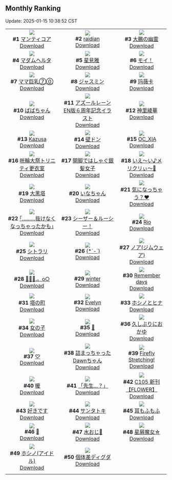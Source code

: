 ## Monthly Ranking
Update: 2025-01-15 10:38:52 CST

|      |      |      |
| :----: | :----: | :----: |
| ![](https://i.pixiv.re/c/240x480/img-master/img/2024/12/17/00/00/09/125255535_p0_master1200.jpg)<br>**#1** [マンティコア](https://www.pixiv.net/artworks/125255535)<br>[Download](https://i.pixiv.re/img-original/img/2024/12/17/00/00/09/125255535_p0.jpg) | ![](https://i.pixiv.re/c/240x480/img-master/img/2024/12/17/12/43/01/125266959_p0_master1200.jpg)<br>**#2** [raidian](https://www.pixiv.net/artworks/125266959)<br>[Download](https://i.pixiv.re/img-original/img/2024/12/17/12/43/01/125266959_p0.jpg) | ![](https://i.pixiv.re/c/240x480/img-master/img/2024/12/18/00/00/20/125283425_p0_master1200.jpg)<br>**#3** [大鵬の幽霊](https://www.pixiv.net/artworks/125283425)<br>[Download](https://i.pixiv.re/img-original/img/2024/12/18/00/00/20/125283425_p0.jpg) |
| ![](https://i.pixiv.re/c/240x480/img-master/img/2024/12/19/00/00/52/125311957_p0_master1200.jpg)<br>**#4** [マダムヘルタ](https://www.pixiv.net/artworks/125311957)<br>[Download](https://i.pixiv.re/img-original/img/2024/12/19/00/00/52/125311957_p0.jpg) | ![](https://i.pixiv.re/c/240x480/img-master/img/2024/12/17/18/55/27/125273691_p0_master1200.jpg)<br>**#5** [星見雅](https://www.pixiv.net/artworks/125273691)<br>[Download](https://i.pixiv.re/img-original/img/2024/12/17/18/55/27/125273691_p0.jpg) | ![](https://i.pixiv.re/c/240x480/img-master/img/2024/12/17/12/55/35/125267172_p0_master1200.jpg)<br>**#6** [モイ！](https://www.pixiv.net/artworks/125267172)<br>[Download](https://i.pixiv.re/img-original/img/2024/12/17/12/55/35/125267172_p0.jpg) |
| ![](https://i.pixiv.re/c/240x480/img-master/img/2024/12/16/08/00/01/125234684_p0_master1200.jpg)<br>**#7** [ママ巨乳⑦⓪](https://www.pixiv.net/artworks/125234684)<br>[Download](https://i.pixiv.re/img-original/img/2024/12/16/08/00/01/125234684_p0.jpg) | ![](https://i.pixiv.re/c/240x480/img-master/img/2024/12/16/00/00/19/125226377_p0_master1200.jpg)<br>**#8** [ジャスミン](https://www.pixiv.net/artworks/125226377)<br>[Download](https://i.pixiv.re/img-original/img/2024/12/16/00/00/19/125226377_p0.png) | ![](https://i.pixiv.re/c/240x480/img-master/img/2024/12/18/23/36/20/125311062_p0_master1200.jpg)<br>**#9** [玛薇卡](https://www.pixiv.net/artworks/125311062)<br>[Download](https://i.pixiv.re/img-original/img/2024/12/18/23/36/20/125311062_p0.jpg) |
| ![](https://i.pixiv.re/c/240x480/img-master/img/2024/12/17/16/17/09/125270300_p0_master1200.jpg)<br>**#10** [ばばちゃん](https://www.pixiv.net/artworks/125270300)<br>[Download](https://i.pixiv.re/img-original/img/2024/12/17/16/17/09/125270300_p0.png) | ![](https://i.pixiv.re/c/240x480/img-master/img/2024/12/17/00/00/19/125255569_p0_master1200.jpg)<br>**#11** [アズールレーンEN版６周年記念イラスト](https://www.pixiv.net/artworks/125255569)<br>[Download](https://i.pixiv.re/img-original/img/2024/12/17/00/00/19/125255569_p0.png) | ![](https://i.pixiv.re/c/240x480/img-master/img/2024/12/17/20/16/26/125275969_p0_master1200.jpg)<br>**#12** [神里綾華](https://www.pixiv.net/artworks/125275969)<br>[Download](https://i.pixiv.re/img-original/img/2024/12/17/20/16/26/125275969_p0.jpg) |
| ![](https://i.pixiv.re/c/240x480/img-master/img/2024/12/15/19/36/19/125216414_p0_master1200.jpg)<br>**#13** [Kazusa](https://www.pixiv.net/artworks/125216414)<br>[Download](https://i.pixiv.re/img-original/img/2024/12/15/19/36/19/125216414_p0.jpg) | ![](https://i.pixiv.re/c/240x480/img-master/img/2024/12/17/23/04/51/125281599_p0_master1200.jpg)<br>**#14** [壁ドン](https://www.pixiv.net/artworks/125281599)<br>[Download](https://i.pixiv.re/img-original/img/2024/12/17/23/04/51/125281599_p0.png) | ![](https://i.pixiv.re/c/240x480/img-master/img/2024/12/17/19/56/12/125275336_p0_master1200.jpg)<br>**#15** [OC_XIA](https://www.pixiv.net/artworks/125275336)<br>[Download](https://i.pixiv.re/img-original/img/2024/12/17/19/56/12/125275336_p0.jpg) |
| ![](https://i.pixiv.re/c/240x480/img-master/img/2024/12/15/08/00/04/125200393_p0_master1200.jpg)<br>**#16** [晄輪大祭トリニティ更衣室](https://www.pixiv.net/artworks/125200393)<br>[Download](https://i.pixiv.re/img-original/img/2024/12/15/08/00/04/125200393_p0.jpg) | ![](https://i.pixiv.re/c/240x480/img-master/img/2024/12/17/15/01/00/125269046_p0_master1200.jpg)<br>**#17** [開脚ではしゃぐ銀髪女子](https://www.pixiv.net/artworks/125269046)<br>[Download](https://i.pixiv.re/img-original/img/2024/12/17/15/01/00/125269046_p0.jpg) | ![](https://i.pixiv.re/c/240x480/img-master/img/2024/12/16/01/04/49/125228973_p0_master1200.jpg)<br>**#18** [いえ〜い♪メリクリぃ〜🎄](https://www.pixiv.net/artworks/125228973)<br>[Download](https://i.pixiv.re/img-original/img/2024/12/16/01/04/49/125228973_p0.jpg) |
| ![](https://i.pixiv.re/c/240x480/img-master/img/2024/12/16/18/00/11/125244130_p0_master1200.jpg)<br>**#19** [大黑塔](https://www.pixiv.net/artworks/125244130)<br>[Download](https://i.pixiv.re/img-original/img/2024/12/16/18/00/11/125244130_p0.jpg) | ![](https://i.pixiv.re/c/240x480/img-master/img/2024/12/17/18/30/06/125273137_p0_master1200.jpg)<br>**#20** [いなちゃん](https://www.pixiv.net/artworks/125273137)<br>[Download](https://i.pixiv.re/img-original/img/2024/12/17/18/30/06/125273137_p0.jpg) | ![](https://i.pixiv.re/c/240x480/img-master/img/2024/12/17/19/46/40/125275080_p0_master1200.jpg)<br>**#21** [気になっちゃう？♥](https://www.pixiv.net/artworks/125275080)<br>[Download](https://i.pixiv.re/img-original/img/2024/12/17/19/46/40/125275080_p0.png) |
| ![](https://i.pixiv.re/c/240x480/img-master/img/2024/12/16/17/14/00/125243118_p0_master1200.jpg)<br>**#22** [｢………抜けなくなっちゃったかも｣](https://www.pixiv.net/artworks/125243118)<br>[Download](https://i.pixiv.re/img-original/img/2024/12/16/17/14/00/125243118_p0.jpg) | ![](https://i.pixiv.re/c/240x480/img-master/img/2024/12/17/00/12/51/125256316_p0_master1200.jpg)<br>**#23** [シーザー＆ルーシー！](https://www.pixiv.net/artworks/125256316)<br>[Download](https://i.pixiv.re/img-original/img/2024/12/17/00/12/51/125256316_p0.jpg) | ![](https://i.pixiv.re/c/240x480/img-master/img/2024/12/15/00/00/14/125191790_p0_master1200.jpg)<br>**#24** [Rio](https://www.pixiv.net/artworks/125191790)<br>[Download](https://i.pixiv.re/img-original/img/2024/12/15/00/00/14/125191790_p0.png) |
| ![](https://i.pixiv.re/c/240x480/img-master/img/2024/12/18/00/50/48/125285283_p0_master1200.jpg)<br>**#25** [シトラリ](https://www.pixiv.net/artworks/125285283)<br>[Download](https://i.pixiv.re/img-original/img/2024/12/18/00/50/48/125285283_p0.jpg) | ![](https://i.pixiv.re/c/240x480/img-master/img/2024/12/17/08/30/24/125263622_p0_master1200.jpg)<br>**#26** [(*´-`)](https://www.pixiv.net/artworks/125263622)<br>[Download](https://i.pixiv.re/img-original/img/2024/12/17/08/30/24/125263622_p0.jpg) | ![](https://i.pixiv.re/c/240x480/img-master/img/2024/12/18/14/04/26/125296442_p0_master1200.jpg)<br>**#27** [ノア(ジムウェア)](https://www.pixiv.net/artworks/125296442)<br>[Download](https://i.pixiv.re/img-original/img/2024/12/18/14/04/26/125296442_p0.jpg) |
| ![](https://i.pixiv.re/c/240x480/img-master/img/2024/12/16/00/00/45/125226470_p0_master1200.jpg)<br>**#28** [🔹💎🦋.。o○](https://www.pixiv.net/artworks/125226470)<br>[Download](https://i.pixiv.re/img-original/img/2024/12/16/00/00/45/125226470_p0.png) | ![](https://i.pixiv.re/c/240x480/img-master/img/2024/12/16/18/12/42/125244568_p0_master1200.jpg)<br>**#29** [winter](https://www.pixiv.net/artworks/125244568)<br>[Download](https://i.pixiv.re/img-original/img/2024/12/16/18/12/42/125244568_p0.png) | ![](https://i.pixiv.re/c/240x480/img-master/img/2024/12/16/00/02/52/125226709_p0_master1200.jpg)<br>**#30** [Remember days](https://www.pixiv.net/artworks/125226709)<br>[Download](https://i.pixiv.re/img-original/img/2024/12/16/00/02/52/125226709_p0.png) |
| ![](https://i.pixiv.re/c/240x480/img-master/img/2024/12/16/00/02/23/125226669_p0_master1200.jpg)<br>**#31** [塔の町](https://www.pixiv.net/artworks/125226669)<br>[Download](https://i.pixiv.re/img-original/img/2024/12/16/00/02/23/125226669_p0.png) | ![](https://i.pixiv.re/c/240x480/img-master/img/2024/12/18/09/32/35/125292415_p0_master1200.jpg)<br>**#32** [Evelyn](https://www.pixiv.net/artworks/125292415)<br>[Download](https://i.pixiv.re/img-original/img/2024/12/18/09/32/35/125292415_p0.png) | ![](https://i.pixiv.re/c/240x480/img-master/img/2024/12/28/01/05/56/125311976_p0_master1200.jpg)<br>**#33** [ホシノとヒナ](https://www.pixiv.net/artworks/125311976)<br>[Download](https://i.pixiv.re/img-original/img/2024/12/28/01/05/56/125311976_p0.jpg) |
| ![](https://i.pixiv.re/c/240x480/img-master/img/2024/12/19/22/55/32/125337420_p0_master1200.jpg)<br>**#34** [女の子](https://www.pixiv.net/artworks/125337420)<br>[Download](https://i.pixiv.re/img-original/img/2024/12/19/22/55/32/125337420_p0.png) | ![](https://i.pixiv.re/c/240x480/img-master/img/2024/12/18/19/00/04/125302254_p0_master1200.jpg)<br>**#35** [🌸](https://www.pixiv.net/artworks/125302254)<br>[Download](https://i.pixiv.re/img-original/img/2024/12/18/19/00/04/125302254_p0.png) | ![](https://i.pixiv.re/c/240x480/img-master/img/2024/12/17/12/46/26/125267019_p0_master1200.jpg)<br>**#36** [久しぶりにおかゆ](https://www.pixiv.net/artworks/125267019)<br>[Download](https://i.pixiv.re/img-original/img/2024/12/17/12/46/26/125267019_p0.png) |
| ![](https://i.pixiv.re/c/240x480/img-master/img/2024/12/17/22/12/55/125279809_p0_master1200.jpg)<br>**#37** [♡](https://www.pixiv.net/artworks/125279809)<br>[Download](https://i.pixiv.re/img-original/img/2024/12/17/22/12/55/125279809_p0.jpg) | ![](https://i.pixiv.re/c/240x480/img-master/img/2024/12/15/08/00/02/125200381_p0_master1200.jpg)<br>**#38** [詰まっちゃったDawnちゃん](https://www.pixiv.net/artworks/125200381)<br>[Download](https://i.pixiv.re/img-original/img/2024/12/15/08/00/02/125200381_p0.jpg) | ![](https://i.pixiv.re/c/240x480/img-master/img/2024/12/16/00/35/59/125228120_p0_master1200.jpg)<br>**#39** [Firefly Stretching!](https://www.pixiv.net/artworks/125228120)<br>[Download](https://i.pixiv.re/img-original/img/2024/12/16/00/35/59/125228120_p0.png) |
| ![](https://i.pixiv.re/c/240x480/img-master/img/2024/12/17/20/12/37/125275863_p0_master1200.jpg)<br>**#40** [暖](https://www.pixiv.net/artworks/125275863)<br>[Download](https://i.pixiv.re/img-original/img/2024/12/17/20/12/37/125275863_p0.png) | ![](https://i.pixiv.re/c/240x480/img-master/img/2024/12/16/00/00/08/125226327_p0_master1200.jpg)<br>**#41** [「先生…？」](https://www.pixiv.net/artworks/125226327)<br>[Download](https://i.pixiv.re/img-original/img/2024/12/16/00/00/08/125226327_p0.jpg) | ![](https://i.pixiv.re/c/240x480/img-master/img/2024/12/17/10/53/40/125265314_p0_master1200.jpg)<br>**#42** [C105 新刊【FLOWER】](https://www.pixiv.net/artworks/125265314)<br>[Download](https://i.pixiv.re/img-original/img/2024/12/17/10/53/40/125265314_p0.jpg) |
| ![](https://i.pixiv.re/c/240x480/img-master/img/2024/12/16/16/35/15/125242318_p0_master1200.jpg)<br>**#43** [好きです](https://www.pixiv.net/artworks/125242318)<br>[Download](https://i.pixiv.re/img-original/img/2024/12/16/16/35/15/125242318_p0.jpg) | ![](https://i.pixiv.re/c/240x480/img-master/img/2024/12/19/00/00/25/125311865_p0_master1200.jpg)<br>**#44** [サンタトキ](https://www.pixiv.net/artworks/125311865)<br>[Download](https://i.pixiv.re/img-original/img/2024/12/19/00/00/25/125311865_p0.jpg) | ![](https://i.pixiv.re/c/240x480/img-master/img/2024/12/17/20/40/48/125276665_p0_master1200.jpg)<br>**#45** [耳もふもふ](https://www.pixiv.net/artworks/125276665)<br>[Download](https://i.pixiv.re/img-original/img/2024/12/17/20/40/48/125276665_p0.png) |
| ![](https://i.pixiv.re/c/240x480/img-master/img/2024/12/16/00/30/19/125227906_p0_master1200.jpg)<br>**#46** [🍶](https://www.pixiv.net/artworks/125227906)<br>[Download](https://i.pixiv.re/img-original/img/2024/12/16/00/30/19/125227906_p0.png) | ![](https://i.pixiv.re/c/240x480/img-master/img/2024/12/17/00/00/46/125255674_p0_master1200.jpg)<br>**#47** [水おじ🐳](https://www.pixiv.net/artworks/125255674)<br>[Download](https://i.pixiv.re/img-original/img/2024/12/17/00/00/46/125255674_p0.jpg) | ![](https://i.pixiv.re/c/240x480/img-master/img/2024/12/15/08/30/01/125200830_p0_master1200.jpg)<br>**#48** [星屑魔女☆](https://www.pixiv.net/artworks/125200830)<br>[Download](https://i.pixiv.re/img-original/img/2024/12/15/08/30/01/125200830_p0.jpg) |
| ![](https://i.pixiv.re/c/240x480/img-master/img/2024/12/18/14/06/08/125296463_p0_master1200.jpg)<br>**#49** [ホシノ(アイドル)](https://www.pixiv.net/artworks/125296463)<br>[Download](https://i.pixiv.re/img-original/img/2024/12/18/14/06/08/125296463_p0.jpg) | ![](https://i.pixiv.re/c/240x480/img-master/img/2024/12/17/12/06/06/125266374_p0_master1200.jpg)<br>**#50** [個体差ディグダ](https://www.pixiv.net/artworks/125266374)<br>[Download](https://i.pixiv.re/img-original/img/2024/12/17/12/06/06/125266374_p0.png) |
|      |
